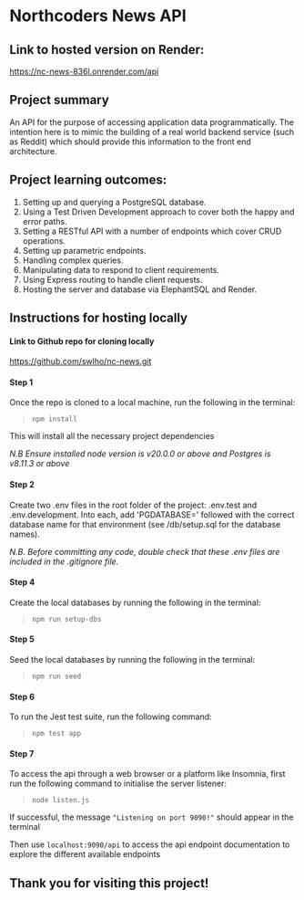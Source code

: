 # Northcoders News API

## Link to hosted version on Render:
https://nc-news-836l.onrender.com/api

## Project summary
An API for the purpose of accessing application data programmatically. The intention here is to mimic the building of a real world backend service (such as Reddit) which should provide this information to the front end architecture.

## Project learning outcomes:

1. Setting up and querying a PostgreSQL database.
2. Using a Test Driven Development approach to cover both the happy and error paths.
3. Setting a RESTful API with a number of endpoints which cover CRUD operations.
4. Setting up parametric endpoints.
5. Handling complex queries.
6. Manipulating data to respond to client requirements.
7. Using Express routing to handle client requests.
8. Hosting the server and database via ElephantSQL and Render.

## Instructions for hosting locally

#### Link to Github repo for cloning locally
https://github.com/swlho/nc-news.git


#### Step 1
Once the repo is cloned to a local machine, run the following in the terminal:
>`npm install`

This will install all the necessary project dependencies

*N.B Ensure installed node version is v20.0.0 or above and Postgres is v8.11.3 or above*

#### Step 2
Create two .env files in the root folder of the project: .env.test and .env.development. Into each, add 'PGDATABASE=' followed with the correct database name for that environment (see /db/setup.sql for the database names).

*N.B. Before committing any code, double check that these .env files are included in the .gitignore file.*

#### Step 4
Create the local databases by running the following in the terminal:
>`npm run setup-dbs`

#### Step 5
Seed the local databases by running the following in the terminal:
>`npm run seed`

#### Step 6
To run the Jest test suite, run the following command:
>`npm test app`

#### Step 7
To access the api through a web browser or a platform like Insomnia, first run the following command to initialise the server listener:
>`node listen.js`

If successful, the message `"Listening on port 9090!"` should appear in the terminal

Then use `localhost:9090/api` to access the api endpoint documentation to explore the different available endpoints

## Thank you for visiting this project!